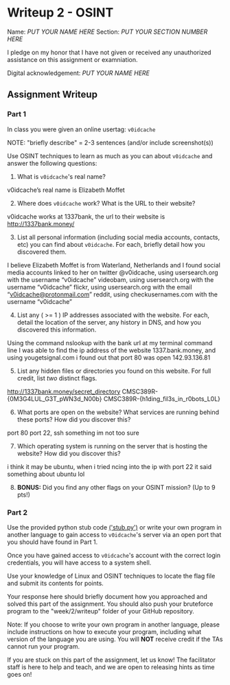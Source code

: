 # Writeup 2 - OSINT

Name: *PUT YOUR NAME HERE*
Section: *PUT YOUR SECTION NUMBER HERE*

I pledge on my honor that I have not given or received any unauthorized assistance on this assignment or examniation.

Digital acknowledgement: *PUT YOUR NAME HERE*

## Assignment Writeup

### Part 1

In class you were given an online usertag: `v0idcache`

NOTE: "briefly describe" = 2-3 sentences (and/or include screenshot(s))

Use OSINT techniques to learn as much as you can about `v0idcache` and answer the following questions:

1. What is `v0idcache`'s real name?

v0idcache’s real name is Elizabeth Moffet

2. Where does `v0idcache` work? What is the URL to their website?

v0idcache works at 1337bank, the url to their website is http://1337bank.money/

3. List all personal information (including social media accounts, contacts, etc) you can find about `v0idcache`. For each, briefly detail how you discovered them.

I believe Elizabeth Moffet is from Waterland, Netherlands and I found social media accounts linked to her on
twitter @v0idcache, using usersearch.org with the username “v0idcache”
videobam, using usersearch.org with the username “v0idcache”
flickr, using usersearch.org with the email “v0idcache@protonmail.com”
reddit, using checkusernames.com with the username “v0idcache”


4. List any ( >= 1 ) IP addresses associated with the website. For each, detail the location of the server, any history in DNS, and how you discovered this information.

Using the command nslookup with the bank url at my terminal command line I was able to find the ip address of the website 1337.bank.money, and using yougetsignal.com i found out that port 80 was open
142.93.136.81


5. List any hidden files or directories you found on this website. For full credit, list *two* distinct flags.

http://1337bank.money/secret_directory
CMSC389R-{0M3G4LUL_G3T_pWN3d_N00b}
CMSC389R-{h1ding_fil3s_in_r0bots_L0L}


6. What ports are open on the website? What services are running behind these ports? How did you discover this?

port 80
port 22, ssh something im not too sure

7. Which operating system is running on the server that is hosting the website? How did you discover this?

i think it may be ubuntu, when i tried ncing into the ip with port 22 it said something about ubuntu lol

8. **BONUS:** Did you find any other flags on your OSINT mission? (Up to 9 pts!)

### Part 2

Use the provided python stub code [('stub.py')](stub.py) or write your own program in another language to gain access to `v0idcache`'s server via an open port that you should have found in Part 1.

Once you have gained access to `v0idcache`'s account with the correct login credentials, you will have access to a system shell.

Use your knowledge of Linux and OSINT techniques to locate the flag file and submit its contents for points.

Your response here should briefly document how you approached and solved this part of the assignment. You should also push your bruteforce program to the "week/2/writeup" folder of your GitHub repository.

Note: If you choose to write your own program in another language, please include instructions on how to execute your program, including what version of the language you are using. You will **NOT** receive credit if the TAs cannot run your program.

If you are stuck on this part of the assignment, let us know! The facilitator staff is here to help and teach, and we are open to releasing hints as time goes on!

